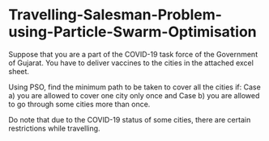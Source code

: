 # Travelling-Salesman-Problem-using-Particle-Swarm-Optimisation

Suppose that you are a part of the COVID-19 task force of the Government of Gujarat. You have to deliver vaccines to the cities in the attached excel sheet. 

Using PSO, find the minimum path to be taken to cover all the cities if: 
Case a) you are allowed to cover one city only once and 
Case b) you are allowed to go through some cities more than once.

Do note that due to the COVID-19 status of some cities, there are certain restrictions while travelling.

